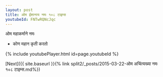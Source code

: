 ```yaml
---
layout: post
title: ओम ईशानाय नमः १०८ टाइम्स
youtubeId: FNTwRQNcJqc
---
```

 
 
 ओम महाकर्माने नमः  
 
 -  कोण महान कृती करतो 
 
  
 
  
 
 
 
 
 
 


{% include youtubePlayer.html id=page.youtubeId %}
 
[Next]({{ site.baseurl }}{% link  split2/_posts/2015-03-22-ओम अचिंत्यख्या नमः १०८ टाइम्स.md%})
 
